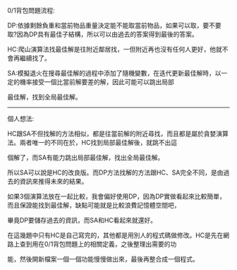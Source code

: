 0/1背包問題流程:

DP:依據剩餘負重和當前物品重量決定能不能取當前物品，如果可以取，要不要取?因為DP具有最佳子結構，所以可以由過去的答案得到最後的答案。

HC:爬山演算法找最佳解是往附近鄰居找，一但附近再也沒有任何人更好，他就不會再繼續找了。

SA:模擬退火在搜尋最佳解的過程中添加了隨機變數，在迭代更新最佳解時，以一定的機率接受一個比當前解要差的解，因此可能可以跳出局部

最佳解，找到全局最佳解。


-----------------------------------------------------------------------------

個人想法:

HC跟SA不但找解的方法相似，都是往當前解的附近尋找，而且都是屬於貪婪演算法。兩者唯一的不同在於，HC找到局部最佳解後，就跳不出這

個解了，而SA有能力跳出局部最佳解，找出全局最佳解。

所以SA可以說是HC的改良版。而DP方法找解的方法跟HC、SA完全不同，是由過去的資訊來推得未來的結果。

如果3個演算法放在一起比較，我會偏好使用DP，因為DP實做看起來比較簡單，而且保證能找到最佳解，缺點可能就是比較浪費記憶體空間吧，

畢竟DP要儲存過去的資訊，而SA和HC看起來就還好。

在這幾題中只有HC是自己寫完的，其他都是用別人的程式碼做修改。HC是先在網路上查到用在0/1背包問題上的相關定義，之後整理出需要的功

能，然後開新檔案一個一個功能慢慢做出來，最後再整合成一個程式。
